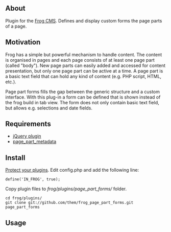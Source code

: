 About
-----

Plugin for the [Frog CMS][frog]. Defines and display custom forms the page parts of a page.

Motivation
----------

Frog has a simple but powerful mechanism to handle content. The content is organised in pages
and each page consists of at least one page part (called "body").
New page parts can easily added and accessed for content presentation, but only one page part can be
active at a time. A page part is a basic text field that can hold any kind of content (e.g. PHP script, HTML, etc.).

Page part forms fills the gap between the generic structure and a custom interface. With this plug-in a form can be
defined that is shown instead of the frog build in tab view. The form does not only contain basic text field, but allows e.g. selections and date fields.

Requirements
------------

- [jQuery plugin](http://github.com/tuupola/frog_jquery/tree/master)
- [page_part_metadata](http://github.com/them/frog_page_metadata/)

Install
-------

[Protect your plugins](http://forum.madebyfrog.com/topic/1233). Edit config.php and add the following line:

    define('IN_FROG', true);

Copy plugin files to _frog/plugins/page\_part\_forms/_ folder.

    cd frog/plugins/
    git clone git://github.com/them/frog_page_part_forms.git page_part_forms

Usage
-----

[frog]: http://www.madebyfrog.com/